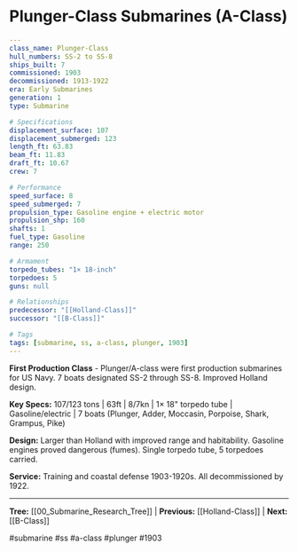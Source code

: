 # Plunger-Class Submarines (A-Class)

```yaml
---
class_name: Plunger-Class
hull_numbers: SS-2 to SS-8
ships_built: 7
commissioned: 1903
decommissioned: 1913-1922
era: Early Submarines
generation: 1
type: Submarine

# Specifications
displacement_surface: 107
displacement_submerged: 123
length_ft: 63.83
beam_ft: 11.83
draft_ft: 10.67
crew: 7

# Performance
speed_surface: 8
speed_submerged: 7
propulsion_type: Gasoline engine + electric motor
propulsion_shp: 160
shafts: 1
fuel_type: Gasoline
range: 250

# Armament
torpedo_tubes: "1× 18-inch"
torpedoes: 5
guns: null

# Relationships
predecessor: "[[Holland-Class]]"
successor: "[[B-Class]]"

# Tags
tags: [submarine, ss, a-class, plunger, 1903]
---
```

**First Production Class** - Plunger/A-class were first production submarines for US Navy. 7 boats designated SS-2 through SS-8. Improved Holland design.

**Key Specs:** 107/123 tons | 63ft | 8/7kn | 1× 18" torpedo tube | Gasoline/electric | 7 boats (Plunger, Adder, Moccasin, Porpoise, Shark, Grampus, Pike)

**Design:** Larger than Holland with improved range and habitability. Gasoline engines proved dangerous (fumes). Single torpedo tube, 5 torpedoes carried.

**Service:** Training and coastal defense 1903-1920s. All decommissioned by 1922.

---
**Tree:** [[00_Submarine_Research_Tree]] | **Previous:** [[Holland-Class]] | **Next:** [[B-Class]]

#submarine #ss #a-class #plunger #1903
